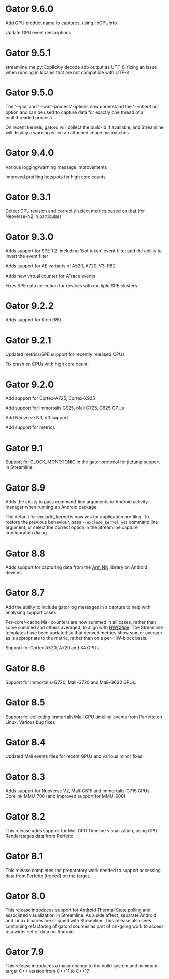 # Gator 9.6.0

Add GPU product name to captures, using libGPUInfo

Update GPU event descriptions

# Gator 9.5.1

streamline_me.py: Explicitly decode adb output as UTF-8, fixing an issue when running in locales that are not compatible with UTF-8

# Gator 9.5.0

The '--pid' and '--wait-process' options now understand the '--inherit no' option and can be used to capture data for exactly one thread of a multithreaded process.

On recent kernels, gatord will collect the build-id if available, and Streamline will display a warning when an attached image mismatches.

# Gator 9.4.0

Various logging/warning message improvements

Improved profiling hotspots for high core counts

# Gator 9.3.1

Detect CPU revision and correctly select metrics based on that (for Neoverse-N2 in particular)

# Gator 9.3.0

Adds support for SPE 1.2, including 'Not taken' event filter and the ability to invert the event filter

Adds support for AE variants of A520, A720, V3, R82

Adds new virtual counter for ATrace events

Fixes SPE data collection for devices with multiple SPE clusters

# Gator 9.2.2

Adds support for Kirin 980

# Gator 9.2.1

Updated metrics/SPE support for recently released CPUs

Fix crash on CPUs with high core count.

# Gator 9.2.0

Add support for Cortex-A725, Cortex-X925

Add support for Immortalis G925, Mali G725, G625 GPUs

Add Neoverse N3, V3 support

Add support for metrics

# Gator 9.1

Support for CLOCK_MONOTONIC in the gator protocol for jitdump support in Streamline.

# Gator 8.9

Adds the ability to pass command-line arguments to Android activity manager when running an Android package.

The default for exclude_kernel is now yes for application profiling. To restore the previous behaviour, pass `--exclude_kernel yes` command line argument, or select the correct option in the Streamline capture configuration dialog.

# Gator 8.8

Adds support for capturing data from the [Arm NN](https://developer.arm.com/Tools%20and%20Software/ArmNN) library on Android devices.

# Gator 8.7

Add the ability to include gator log messages in a capture to help with analysing support cases.

Per-core/-cache Mali counters are now summed in all cases, rather than some summed and others averaged, to align with [HWCPipe](https://github.com/ARM-software/HWCPipe). The Streamline templates have been updated so that derived metrics show sum or average as is appropriate to the metric, rather than on a per-HW-block basis.

Support for Cortex A520, A720 and X4 CPUs.

# Gator 8.6

Support for Immortalis-G720, Mali-G720 and Mali-G620 GPUs.

# Gator 8.5

Support for collecting Immortalis/Mali GPU timeline events from Perfetto on Linux.
Various bug fixes

# Gator 8.4

Updated Mali events files for recent GPUs and various minor fixes

# Gator 8.3

Adds support for Neoverse V2, Mali-G615 and Immortalis-G715 GPUs, Corelink MMU-700 (and improved support for MMU-600).

# Gator 8.2

This release adds support for Mali GPU Timeline visualization, using GPU Renderstages data from Perfetto.

# Gator 8.1

This release completes the preparatory work needed to support accessing data from Perfetto (traced) on the target.

# Gator 8.0

This release introduces support for Android Thermal State polling and associated visualization in Streamline. As a side affect, separate Android and Linux binaries are shipped with Streamline.
This release also sees continuing refactoring of gatord sources as part of on-going work to access to a wider set of data on Android.

# Gator 7.9

This release introduces a major change to the build system and minimum target C++ version
from C++11 to C++17.

